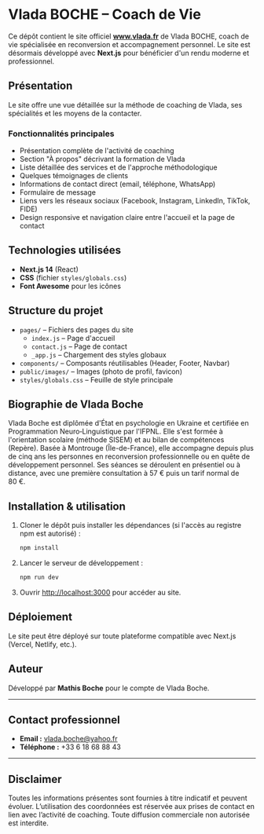 # Vlada BOCHE – Coach de Vie

Ce dépôt contient le site officiel **www.vlada.fr** de Vlada BOCHE, coach de vie spécialisée en reconversion et accompagnement personnel. Le site est désormais développé avec **Next.js** pour bénéficier d'un rendu moderne et professionnel.

## Présentation

Le site offre une vue détaillée sur la méthode de coaching de Vlada, ses spécialités et les moyens de la contacter.

### Fonctionnalités principales

- Présentation complète de l'activité de coaching
- Section "À propos" décrivant la formation de Vlada
- Liste détaillée des services et de l'approche méthodologique
- Quelques témoignages de clients
- Informations de contact direct (email, téléphone, WhatsApp)
- Formulaire de message
- Liens vers les réseaux sociaux (Facebook, Instagram, LinkedIn, TikTok, FIDE)
- Design responsive et navigation claire entre l'accueil et la page de contact

## Technologies utilisées

- **Next.js 14** (React)
- **CSS** (fichier `styles/globals.css`)
- **Font Awesome** pour les icônes

## Structure du projet

- `pages/` – Fichiers des pages du site
  - `index.js` – Page d'accueil
  - `contact.js` – Page de contact
  - `_app.js` – Chargement des styles globaux
- `components/` – Composants réutilisables (Header, Footer, Navbar)
- `public/images/` – Images (photo de profil, favicon)
- `styles/globals.css` – Feuille de style principale

## Biographie de Vlada Boche

Vlada Boche est diplômée d'État en psychologie en Ukraine et certifiée en Programmation Neuro‑Linguistique par l'IFPNL. Elle s'est formée à l'orientation scolaire (méthode SISEM) et au bilan de compétences (Repère). Basée à Montrouge (Île-de-France), elle accompagne depuis plus de cinq ans les personnes en reconversion professionnelle ou en quête de développement personnel. Ses séances se déroulent en présentiel ou à distance, avec une première consultation à 57 € puis un tarif normal de 80 €.

## Installation & utilisation

1. Cloner le dépôt puis installer les dépendances (si l'accès au registre npm est autorisé) :
   ```bash
   npm install
   ```
2. Lancer le serveur de développement :
   ```bash
   npm run dev
   ```
3. Ouvrir <http://localhost:3000> pour accéder au site.

## Déploiement

Le site peut être déployé sur toute plateforme compatible avec Next.js (Vercel, Netlify, etc.).

## Auteur

Développé par **Mathis Boche** pour le compte de Vlada Boche.

---

## Contact professionnel

- **Email :** vlada.boche@yahoo.fr
- **Téléphone :** +33 6 18 68 88 43

---

## Disclaimer

Toutes les informations présentes sont fournies à titre indicatif et peuvent évoluer. L’utilisation des coordonnées est réservée aux prises de contact en lien avec l’activité de coaching. Toute diffusion commerciale non autorisée est interdite.
